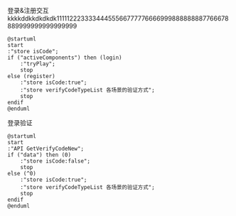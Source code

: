 登录&注册交互kkkkddkkdkdkdk11111222333344455566777776666999888888887766678889999999999999999
```plantuml
@startuml
start
:"store isCode";
if ("activeComponents") then (login)
    :"tryPlay";
    stop
else (register)
    :"store isCode:true";
    :"store verifyCodeTypeList 各场景的验证方式";
    stop
endif
@enduml
```



登录验证
```plantuml
@startuml
start
:"API GetVerifyCodeNew";
if ("data") then (0)
    :"store isCode:false";
    stop
else (^0)
    :"store isCode:true";
    :"store verifyCodeTypeList 各场景的验证方式";
    stop
endif
@enduml
```